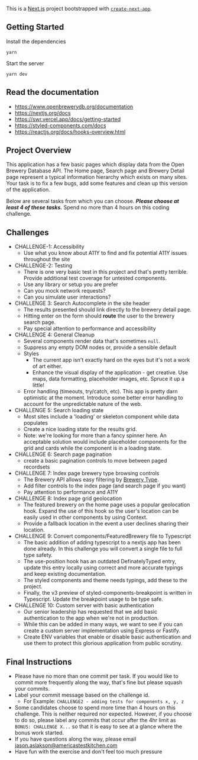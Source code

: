 This is a [Next.js](https://nextjs.org/) project bootstrapped with [`create-next-app`](https://github.com/vercel/next.js/tree/canary/packages/create-next-app).

## Getting Started

Install the dependencies
```
yarn
```

Start the server
```
yarn dev
```

## Read the documentation
* https://www.openbrewerydb.org/documentation
* https://nextjs.org/docs
* https://swr.vercel.app/docs/getting-started
* https://styled-components.com/docs
* https://reactjs.org/docs/hooks-overview.html

## Project Overview

This application has a few basic pages which display data from the Open Brewery Database API. The Home page, Search page and Brewery Detail page represent a typical information hierarchy which exists on many sites. Your task is to fix a few bugs, add some features and clean up this version of the application.

Below are several tasks from which you can choose. _**Please choose at least 4 of these tasks.**_ Spend no more than 4 hours on this coding challenge.

## Challenges
* CHALLENGE-1: Accessibility
  * Use what you know about A11Y to find and fix potential A11Y issues throughout the site
* CHALLENGE-2: Testing
  * There is one very basic test in this project and that's pretty terrible. Provide additional test coverage for untested components.
  * Use any library or setup you are prefer
  * Can you mock network requests?
  * Can you simulate user interactions?
* CHALLENGE 3: Search Autocomplete in the site header
  * The results presented should link directly to the brewery detail page.
  * Hitting enter on the form should **route** the user to the brewery search page.
  * Pay special attention to performance and accessibility
* CHALLENGE 4: General Cleanup
  * Several components render data that's sometimes `null`.
  * Suppress any empty DOM nodes or, provide a sensible default
  * Styles
    * The current app isn't exactly hard on the eyes but it's not a work of art either.
    * Enhance the visual display of the application - get creative. Use maps, data formatting, placeholder images, etc. Spruce it up a little!
  * Error handling (timeouts, try/catch, etc). This app is pretty darn optimistic at the moment. Introduce some better error handling to account for the unpredictable nature of the web.
* CHALLENGE 5: Search loading state
  * Most sites include a 'loading' or skeleton component while data populates
  * Create a nice loading state for the results grid.
  * Note: we're looking for more than a fancy spinner here. An acceptable solution would include placeholder components for the grid and cards while the component is in a loading state. 
* CHALLENGE 6: Search page pagination
  * create a basic pagination controls to move between paged recordsets
* CHALLENGE 7: Index page brewery type browsing controls
  * The Brewery API allows easy filtering by [Brewery Type](https://www.openbrewerydb.org/documentation/01-listbreweries).
  * Add filter controls to the index page (and search page if you want)
  * Pay attention to performance and A11Y
* CHALLENGE 8: Index page grid geolocation
  * The featured brewery on the home page uses a popular geolocation hook. Expand the use of this hook so the user's location can be easily used in other components by using Context.
  * Provide a fallback location in the event a user declines sharing their location.
* CHALLENGE 9: Convert components/FeaturedBrewery file to Typescript
  * The basic addition of adding typescript to a nextjs app has been done already. In this challenge you will convert a single file to full type safety.
  * The use-position hook has an outdated DefinatelyTyped entry, update this entry locally using correct and more accurate typings and keep existing documentation. 
  * The styled components and theme needs typings, add these to the project.
  * Finally, the v3 preview of styled-components-breakpoint is written in Typescript. Update the breakpoint usage to be type safe.
* CHALLENGE 10: Custom server with basic authentication
  * Our senior leadership has requested that we add basic authentication to the app when we're not in production.
  * While this can be added in many ways, we want to see if you can create a custom server implementation using Express or Fastify.
  * Create ENV variables that enable or disable basic authentication and use them to protect this glorious application from public scrutiny.



## Final Instructions
* Please have no more than one commit per task. If you would like to commit more frequently along the way, that's fine but please squash your commits.
* Label your commit message based on the challenge id.
  * For Example: `CHALLENGE2 - adding tests for components x, y, z`
* Some candidates choose to spend more time than 4 hours on this challenge. This is neither required nor expected. However, if you choose to do so, please label any commits that occur after the 4hr limit as `BONUS: CHALLENGE X...` so that it is easy to see at a glance where the bonus work started.
* If you have questions along the way, please email jason.aslakson@americastestkitchen.com
* Have fun with the exercise and don't feel too much pressure
